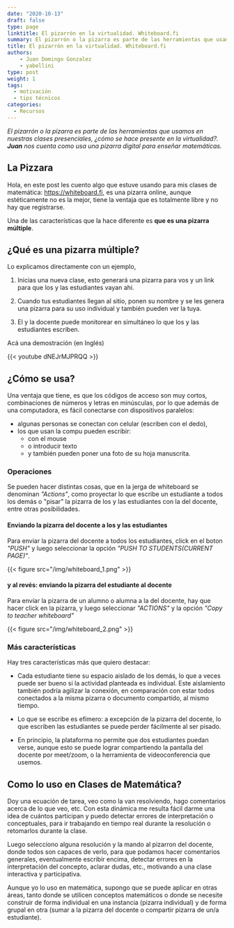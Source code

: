 ```yaml
---
date: "2020-10-13"
draft: false
type: page
linktitle: El pizarrón en la virtualidad. Whiteboard.fi
summary: El pizarrón o la pizarra es parte de las herramientas que usamos en nuestras clases presenciales, ¿cómo se hace presente en la virtualidad?, Juan nos cuenta como usa una pizarra digital para enseñar matemáticas.
title: El pizarrón en la virtualidad. Whiteboard.fi
authors: 
    - Juan Domingo Gonzalez
    - yabellini
type: post
weight: 1
tags: 
  - motivación
  - tips técnicos 
categories:
  - Recursos
---
```


_El pizarrón o la pizarra es parte de las herramientas que usamos en nuestras clases presenciales, ¿cómo se hace presente en la virtualidad?. **Juan** nos cuenta como usa una pizarra digital para enseñar matemáticas._

## La Pizzara

Hola, en este post les cuento algo que estuve usando para mis clases de matemática: https://whiteboard.fi, es una pizarra online, aunque estéticamente no es la mejor, tiene la ventaja que es totalmente libre y no hay que registrarse.

Una de las características que la hace diferente es **que es una pizarra múltiple**.

## ¿Qué es una pizarra múltiple?

Lo explicamos directamente con un ejemplo, 

1. Inicias una nueva clase, esto generará una pizarra para vos y un link para que los y las estudiantes vayan ahí.

2. Cuando tus estudiantes llegan al sitio, ponen su nombre y se les genera una pizarra para su uso individual y también pueden ver la tuya.

3. El y la docente puede monitorear en simultáneo lo que los y las estudiantes escriben.

Acá una demostración (en Inglés)


{{< youtube dNEJrMJPRQQ >}}


## ¿Cómo se usa?

Una ventaja que tiene, es que los códigos de acceso son muy cortos, combinaciones de números y letras en minúsculas, por lo que además de una computadora, es fácil conectarse con dispositivos paralelos: 
* algunas personas se conectan con celular (escriben con el dedo), 
* los que usan la compu pueden escribir:
    *  con el mouse
    * o introducir texto 
    * y también pueden poner una foto de su hoja manuscrita. 

### Operaciones

Se pueden hacer distintas cosas, que en la jerga de whiteboard se denominan _"Actions"_, como proyectar lo que escribe un estudiante a todos los demás o "pisar" la pizarra de los y las estudiantes con la del docente, entre otras posibilidades.

#### Enviando la pizarra del docente a los y las estudiantes 

Para enviar la pizarra del docente a todos los estudiantes, click en el boton _"PUSH"_ y luego seleccionar la opción _"PUSH TO STUDENTS(CURRENT PAGE)"_.

{{< figure src="/img/whiteboard_1.png" >}}

#### y al revés: enviando la pizarra del estudiante al docente 

Para envíar la pizarra de un alumno o alumna a la del docente, hay que hacer click en la pizarra, y luego seleccionar _"ACTIONS"_ y la opción _"Copy to teacher whiteboard"_ 

{{< figure src="/img/whiteboard_2.png" >}}

### Más características

Hay tres características más que quiero destacar:

* Cada estudiante tiene su espacio aislado de los demás, lo que a veces puede ser bueno si la actividad planteada es individual. Este aislamiento también podría agilizar la conexión, en comparación con estar todos conectados a la misma pizarra o documento compartido, al mismo tiempo.

* Lo que se escribe es efímero: a excepción de la pizarra del docente, lo que escriben las estudiantes se puede perder fácilmente al ser pisado.  

* En principio, la plataforma no permite que dos estudiantes puedan verse, aunque esto se puede lograr compartiendo la pantalla del docente por meet/zoom, o la herramienta de videoconferencia que usemos.


## Como lo uso en Clases de Matemática?

Doy una ecuación de tarea, veo como la van resolviendo, hago comentarios acerca de lo que veo, etc. Con esta dinámica me resulta fácil darme una idea de cuántos participan y puedo detectar errores de interpretación o conceptuales, para ir trabajando en tiempo real durante la resolución o retomarlos durante la clase.

Luego selecciono alguna resolución y la mando al pizarron del docente, donde todos son capaces de verlo, para que podamos hacer comentarios generales, eventualmente escribir encima, detectar errores en la interpretación del concepto, aclarar dudas, etc., motivando a una clase interactiva y participativa.
 
Aunque yo lo uso en matemática, supongo que se puede aplicar en otras áreas, tanto donde se utilicen conceptos matemáticos o donde se necesite construir de forma individual en una instancia (pizarra individual) y de forma grupal en otra (sumar a la pizarra del docente o compartir pizarra de un/a estudiante).
